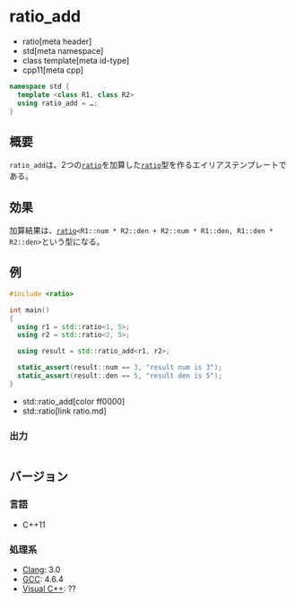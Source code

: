 # ratio_add
* ratio[meta header]
* std[meta namespace]
* class template[meta id-type]
* cpp11[meta cpp]

```cpp
namespace std {
  template <class R1, class R2>
  using ratio_add = …;
}
```

## 概要
`ratio_add`は、2つの[`ratio`](ratio.md)を加算した[`ratio`](ratio.md)型を作るエイリアステンプレートである。


## 効果
加算結果は、[`ratio`](ratio.md)`<R1::num * R2::den + R2::num * R1::den, R1::den * R2::den>`という型になる。


## 例
```cpp example
#include <ratio>

int main()
{
  using r1 = std::ratio<1, 5>;
  using r2 = std::ratio<2, 5>;

  using result = std::ratio_add<r1, r2>;

  static_assert(result::num == 3, "result num is 3");
  static_assert(result::den == 5, "result den is 5");
}
```
* std::ratio_add[color ff0000]
* std::ratio[link ratio.md]

### 出力
```
```

## バージョン
### 言語
- C++11

### 処理系
- [Clang](/implementation.md#clang): 3.0
- [GCC](/implementation.md#gcc): 4.6.4
- [Visual C++](/implementation.md#visual_cpp): ??


